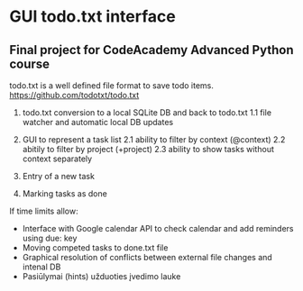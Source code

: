 # GUI todo.txt interface
## Final project for CodeAcademy Advanced Python course

todo.txt is a well defined file format to save todo items.
https://github.com/todotxt/todo.txt

1. todo.txt conversion to a local SQLite DB and back to todo.txt
 1.1 file watcher and automatic local DB updates

2. GUI to represent a task list
 2.1 ability to filter by context (@context)
 2.2 abitily to filter by project (+project)
 2.3 ability to show tasks without context separately

3. Entry of a new task

4. Marking tasks as done

If time limits allow:
- Interface with Google calendar API to check calendar and add reminders using due: key
- Moving competed tasks to done.txt file
- Graphical resolution of conflicts between external file changes and intenal DB
- Pasiūlymai (hints) užduoties įvedimo lauke
